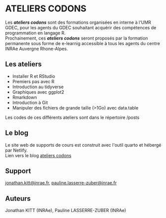 # ATELIERS CODONS


Les _**ateliers codons**_ sont des formations organisées en interne à l'UMR GDEC, pour les agents du GDEC souhaitant acquérir des compétences de programmation en langage R.  
Prochainement, ces _**ateliers codons**_ seront proposés par la formation permanente sous forme de e-learnig accessible à tous les agents du centre INRAe Auvergne Rhone-Alpes.  

## Les ateliers 

- Installer R et RStudio
- Premiers pas avec R  
- Introduction au tidyverse  
- Graphiques avec ggplot2
- Rmarkdown
- Introduction à Git
- Manipuler des fichiers de grande taille (>1Go) avec data.table  

Les codes de ces différents ateliers sont dans le répertoire /posts  

## Le blog

Le site web de supports de cours est construit avec l'outil quarto et hébergé par Netlify.  
Lien vers le blog [ateliers codons](https://ateliers-codons.netlify.app/)

## Support  
jonathan.kitt@inrae.fr, pauline.lasserre-zuber@inrae.fr


## Auteurs
Jonathan KITT (INRAe), Pauline LASSERRE-ZUBER (INRAe)  
